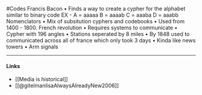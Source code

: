 #Codes
Francis Bacon
	• Finds a way to create a cypher for the alphabet similar to binary code 
		EX - A = aaaaa B = aaaab C = aaaba D = aaabb
Nomenclators
	• Mix of subsitution cyphers and codebooks
	• Used from 1400 - 1800.
French revolution
	• Requires systems to communicate 
	• Cypher with 196 angles 
	• Stations seperated by 8 miles
	• By 1848 used to communicated across all of france which only took 3 days
	• Kinda like news towers
	• Arm signals

------------------------
#### Links

- [[Media is historical]]
- [[@gitelmanlisaAlwaysAlreadyNew2006]]

